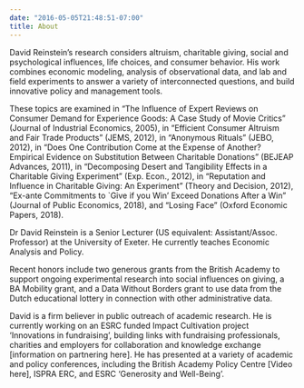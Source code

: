 ```yaml
---
date: "2016-05-05T21:48:51-07:00"
title: About
---
```


David Reinstein’s research considers altruism, charitable giving, social and psychological influences, life choices, and consumer behavior. His work combines economic modeling, analysis of observational data, and lab and field experiments to answer a variety of interconnected questions, and build innovative policy and management tools.

These topics are examined in  “The Influence of Expert Reviews on Consumer Demand for Experience Goods: A Case Study of Movie Critics” (Journal of Industrial Economics, 2005), in “Efficient Consumer Altruism and Fair Trade Products” (JEMS, 2012), in “Anonymous Rituals” (JEBO, 2012), in “Does One Contribution Come at the Expense of Another? Empirical Evidence on Substitution Between Charitable Donations” (BEJEAP Advances, 2011), in “Decomposing Desert and Tangibility Effects in a Charitable Giving Experiment” (Exp. Econ., 2012),   in “Reputation and Influence in Charitable Giving: An Experiment” (Theory and Decision, 2012), “Ex-ante Commitments to `Give if you Win’ Exceed Donations After a Win” (Journal of Public Economics, 2018), and “Losing Face” (Oxford Economic Papers, 2018).

Dr David Reinstein is a Senior Lecturer  (US equivalent: Assistant/Assoc. Professor) at the University of Exeter. He currently teaches Economic Analysis and Policy.

Recent honors include two generous grants from the British Academy to support ongoing experimental research into social influences on giving, a BA Mobility grant, and a Data Without Borders grant to use data from the Dutch educational lottery in connection with other administrative data.

David is a firm believer in public outreach of academic research. He is currently working on an ESRC funded Impact Cultivation project ‘Innovations in fundraising’, building links with fundraising professionals, charities and employers for collaboration and knowledge exchange [information on partnering here]. He has presented at a variety of academic and policy conferences, including  the British Academy Policy Centre [Video here], ISPRA ERC, and ESRC ‘Generosity and Well-Being’.